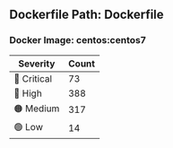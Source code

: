 ## Dockerfile Path: Dockerfile

### Docker Image: centos:centos7
| Severity | Count |
|----------|-------|
| 🛑 Critical | 73 |
| 🔴 High | 388 |
| 🟠 Medium | 317 |
| 🟢 Low | 14 |